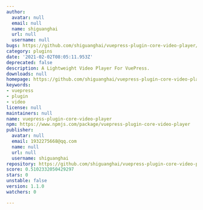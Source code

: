 ```yaml
---
author:
  avatar: null
  email: null
  name: shiguanghai
  url: null
  username: null
bugs: https://github.com/shiguanghai/vuepress-plugin-core-video-player/issues
category: plugins
date: '2021-02-02T08:05:11.953Z'
deprecated: false
description: A Lightweight Video Player For VuePress.
downloads: null
homepage: https://github.com/shiguanghai/vuepress-plugin-core-video-player#readme
keywords:
- vuepress
- plugin
- video
license: null
maintainers: null
name: vuepress-plugin-core-video-player
npm: https://www.npmjs.com/package/vuepress-plugin-core-video-player
publisher:
  avatar: null
  email: 1932275668@qq.com
  name: null
  url: null
  username: shiguanghai
repository: https://github.com/shiguanghai/vuepress-plugin-core-video-player
score: 0.5102332050429297
stars: 0
unstable: false
version: 1.1.0
watchers: 0

---
```



